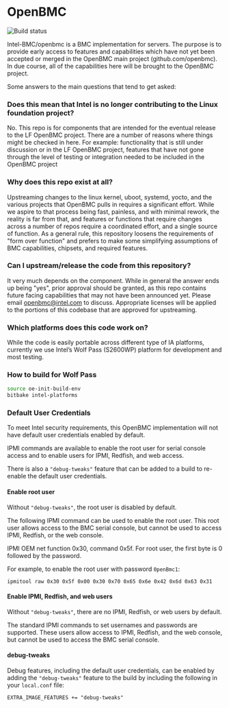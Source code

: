# OpenBMC

![Build status](https://dev.azure.com/openbmc/OpenBMC/_apis/build/status/Intel-BMC.openbmc?branchName=intel "Build status")

Intel-BMC/openbmc is a BMC implementation for servers. The purpose is to provide
early access to features and capabilities which have not yet been accepted or
merged in the OpenBMC main project (github.com/openbmc). In due course, all of
the capabilities here will be brought to the OpenBMC project.

Some answers to the main questions that tend to get asked: 

### Does this mean that Intel is no longer contributing to the Linux foundation project?

No. This repo is for components that are intended for the eventual
release to the LF OpenBMC project. There are a number of reasons where things
might be checked in here.  For example: functionality that is still under
discussion or in the LF OpenBMC project, features that have not gone through
the level of testing or integration needed to be included in the OpenBMC
project

### Why does this repo exist at all?

Upstreaming changes to the linux kernel, uboot, systemd, yocto, and the various
projects that OpenBMC pulls in requires a significant effort.  While we aspire
to that process being fast, painless, and with minimal rework, the reality is
far from that, and features or functions that require changes across a number
of repos require a coordinated effort, and a single source of function. As a
general rule, this repository loosens the requirements of "form over function"
and prefers to make some simplifying assumptions of BMC capabilities, chipsets,
and required features.

### Can I upstream/release the code from this repository?

It very much depends on the component. While in general the answer ends up
being "yes", prior approval should be granted, as this repo contains future
facing capabilities that may not have been announced yet.  Please email
openbmc@intel.com to discuss. Appropriate licenses will be applied to the
portions of this codebase that are approved for upstreaming.

### Which platforms does this code work on?

While the code is easily portable across different type of IA platforms,
currently we use Intel’s Wolf Pass (S2600WP) platform for development and most
testing. 

### How to build for Wolf Pass
```bash
source oe-init-build-env
bitbake intel-platforms
```

### Default User Credentials

To meet Intel security requirements, this OpenBMC implementation will not have
default user credentials enabled by default.

IPMI commands are available to enable the root user for serial console access
and to enable users for IPMI, Redfish, and web access.

There is also a `"debug-tweaks"` feature that can be added to a build to
re-enable the default user credentials.

#### Enable root user

Without `"debug-tweaks"`, the root user is disabled by default.

The following IPMI command can be used to enable the root user.  This root
user allows access to the BMC serial console, but cannot be used to access
IPMI, Redfish, or the web console.

IPMI OEM net function 0x30, command 0x5f.  For root user, the first byte is
0 followed by the password.

For example, to enable the root user with password `0penBmc1`:

```ipmitool raw 0x30 0x5f 0x00 0x30 0x70 0x65 0x6e 0x42 0x6d 0x63 0x31```

#### Enable IPMI, Redfish, and web users

Without `"debug-tweaks"`, there are no IPMI, Redfish, or web users by default.

The standard IPMI commands to set usernames and passwords are supported.
These users allow access to IPMI, Redfish, and the web console, but cannot be
used to access the BMC serial console.

#### debug-tweaks

Debug features, including the default user credentials, can be enabled by
adding the `"debug-tweaks"` feature to the build by including the following
in your `local.conf` file:

```EXTRA_IMAGE_FEATURES += "debug-tweaks"```
